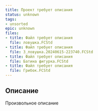 ```yaml
---
title: Проект требует описания
status: unknown
tags:
- unsorted
epic: unknown
files:
- title: Файл требует описания
  file: ловушка.FCStd
- title: Файл требует описания
  file: 3_ловушка.20240615-223740.FCStd
- title: Файл требует описания
  file: Батина фигурка.FCStd
- title: Файл требует описания
  file: Грибок.FCStd
---
```



## Описание

Произвольное описание